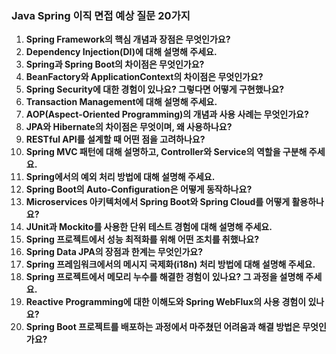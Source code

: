 ### Java Spring 이직 면접 예상 질문 20가지

1. **Spring Framework의 핵심 개념과 장점은 무엇인가요?**
2. **Dependency Injection(DI)에 대해 설명해 주세요.**
3. **Spring과 Spring Boot의 차이점은 무엇인가요?**
4. **BeanFactory와 ApplicationContext의 차이점은 무엇인가요?**
5. **Spring Security에 대한 경험이 있나요? 그렇다면 어떻게 구현했나요?**
6. **Transaction Management에 대해 설명해 주세요.**
7. **AOP(Aspect-Oriented Programming)의 개념과 사용 사례는 무엇인가요?**
8. **JPA와 Hibernate의 차이점은 무엇이며, 왜 사용하나요?**
9. **RESTful API를 설계할 때 어떤 점을 고려하나요?**
10. **Spring MVC 패턴에 대해 설명하고, Controller와 Service의 역할을 구분해 주세요.**
11. **Spring에서의 예외 처리 방법에 대해 설명해 주세요.**
12. **Spring Boot의 Auto-Configuration은 어떻게 동작하나요?**
13. **Microservices 아키텍처에서 Spring Boot와 Spring Cloud를 어떻게 활용하나요?**
14. **JUnit과 Mockito를 사용한 단위 테스트 경험에 대해 설명해 주세요.**
15. **Spring 프로젝트에서 성능 최적화를 위해 어떤 조치를 취했나요?**
16. **Spring Data JPA의 장점과 한계는 무엇인가요?**
17. **Spring 프레임워크에서의 메시지 국제화(i18n) 처리 방법에 대해 설명해 주세요.**
18. **Spring 프로젝트에서 메모리 누수를 해결한 경험이 있나요? 그 과정을 설명해 주세요.**
19. **Reactive Programming에 대한 이해도와 Spring WebFlux의 사용 경험이 있나요?**
20. **Spring Boot 프로젝트를 배포하는 과정에서 마주쳤던 어려움과 해결 방법은 무엇인가요?**

